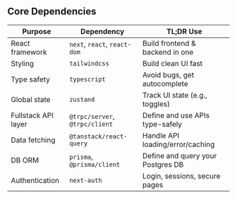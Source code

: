 ## Core Dependencies

| Purpose             | Dependency                     | TL;DR Use                         |
| ------------------- | ------------------------------ | --------------------------------- |
| React framework     | `next`, `react`, `react-dom`   | Build frontend & backend in one   |
| Styling             | `tailwindcss`                  | Build clean UI fast               |
| Type safety         | `typescript`                   | Avoid bugs, get autocomplete      |
| Global state        | `zustand`                      | Track UI state (e.g., toggles)    |
| Fullstack API layer | `@trpc/server`, `@trpc/client` | Define and use APIs type-safely   |
| Data fetching       | `@tanstack/react-query`        | Handle API loading/error/caching  |
| DB ORM              | `prisma`, `@prisma/client`     | Define and query your Postgres DB |
| Authentication      | `next-auth`                    | Login, sessions, secure pages     |

